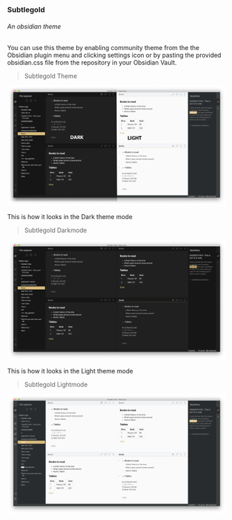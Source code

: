 ### Subtlegold

######  An obsidian theme



You can use this theme by enabling community theme from the the Obsidian plugin menu and clicking settings icon or by pasting the provided obsidian.css file from the repository in your Obsidian Vault.

> Subtlegold Theme

![subtlegold-theme](subtlegold-theme.png)

This is how it looks in the Dark theme mode

> Subtlegold Darkmode

![subtlegold-dark](subtlegold-dark.png)



This is how it looks in the Light theme mode

> Subtlegold Lightmode

![subtlegold-light](subtlegold-light.png)